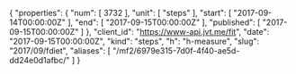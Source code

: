{
  "properties": {
    "num": [
      3732
    ],
    "unit": [
      "steps"
    ],
    "start": [
      "2017-09-14T00:00:00Z"
    ],
    "end": [
      "2017-09-15T00:00:00Z"
    ],
    "published": [
      "2017-09-15T00:00:00Z"
    ]
  },
  "client_id": "https://www-api.jvt.me/fit",
  "date": "2017-09-15T00:00:00Z",
  "kind": "steps",
  "h": "h-measure",
  "slug": "2017/09/fdiet",
  "aliases": [
    "/mf2/6979e315-7d0f-4f40-ae5d-dd24e0d1afbc/"
  ]
}
